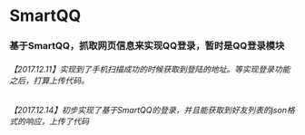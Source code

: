 # SmartQQ
### 基于SmartQQ，抓取网页信息来实现QQ登录，暂时是QQ登录模块
###### 【2017.12.11】实现到了手机扫描成功的时候获取到登陆的地址。等实现登录功能之后，打算上传代码。
###### 【2017.12.14】初步实现了基于SmartQQ的登录，并且能获取到好友列表的json格式的响应，上传了代码
